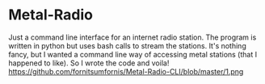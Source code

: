 # Metal-Radio
Just a command line interface for an internet radio station.  The program is written in python but uses bash calls to stream the stations.
It's nothing fancy, but I wanted a command line way of accessing metal stations (that I happened to like).  So I wrote the code and voila!  
https://github.com/fornitsumfornis/Metal-Radio-CLI/blob/master/1.png
